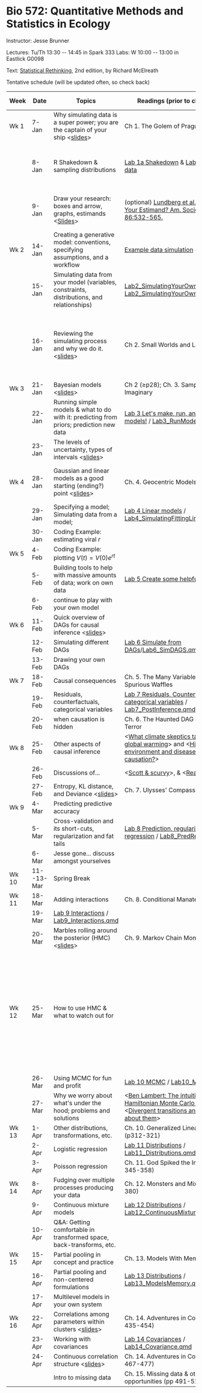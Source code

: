 Bio 572: Quantitative Methods and Statistics in Ecology
===============

Instructor: Jesse Brunner

Lectures: Tu/Th 13:30 -- 14:45 in Spark 333
Labs: W 10:00 -- 13:00 in Eastlick G0098

Text: [Statistical Rethinking](https://xcelab.net/rm/statistical-rethinking/), 2nd edition, by Richard McElreath

Tentative schedule (will be updated often, so check back)

| Week  | Date   | Topics                                                                                                                                                        | Readings (prior to class) &   labs                                                           | Videos ([Playlist](https://www.youtube.com/playlist?list=PLDcUM9US4XdPz-KxHM4XHt7uUVGWWVSus))                                                                                                                                                         |
|-------|--------|---------------------------------------------------------------------------------------------------------------------------------------------------------------|----------------------------------------------------------------------------------------------|----------------------------------------------------------------------------------------------------------------------------------------------------------------------------------------------------------|
| Wk 1  | 7-Jan  | Why simulating data is a super power; you are the captain of your ship <[slides](https://github.com/JesseBrunner/Detecting/raw/main/Slides/Ch1_Golem.html)> | Ch 1. The Golem of Prague   |
|       | 8-Jan  | R Shakedown & sampling distributions   | [Lab 1a Shakedown](https://htmlpreview.github.io/?https://github.com/JesseBrunner/Detecting/blob/main/Labs/Lab1a_Shakedown.html) & [Lab 1b Simulating data](https://htmlpreview.github.io/?https://github.com/JesseBrunner/Detecting/blob/main/Labs/Lab1b_SimulatingData.html)       | [3B1B: Binomial distributions, Probabilities of probabilities](https://www.youtube.com/watch?v=8idr1WZ1A7Q)    |
|       | 9-Jan  | Draw your research: boxes and arrow, graphs, estimands  <[Slides](https://github.com/JesseBrunner/Detecting/blob/main/Slides/Estimands.html)>                                                                                 | (optional) [Lundberg et al. 2021. What Is Your Estimand? Am. Sociological Rev. 86:532-565.](https://journals.sagepub.com/doi/full/10.1177/00031224211004187?casa_token=ejsUrjky4xYAAAAA%3AdW2f4I1GUMEgPS5oO9JsiU57wVrOiPrJS48VcFy5nmvQeOLdd--gTg_X2eCHZrITnG4CfCUDxvMEZg) | [3B1B Why “probability of 0” does not mean "impossible"](https://www.youtube.com/watch?v=ZA4JkHKZM50)      |
| Wk 2  | 14-Jan | Creating a generative model: conventions, specifying assumptions, and a workflow                                                                            | [Example data simulation](https://htmlpreview.github.io/?https://github.com/JesseBrunner/Detecting/blob/main/Labs/Example_SimulatingData.html) (work along)                                                     | [Lecture 1](https://www.youtube.com/watch?v=FdnMWdICdRs)  |
|       | 15-Jan | Simulating data from your model (variables, constraints, distributions,   and relationships)   | [Lab2_SimulatingYourOwnSystem.html](https://htmlpreview.github.io/?https://github.com/JesseBrunner/Detecting/blob/main/Labs/Lab2_SimulatingYourOwnSystem.html) / [Lab2_SimulatingYourOwnSystem.qmd](https://github.com/JesseBrunner/Detecting/blob/main/Labs/Lab2_SimulatingYourOwnSystem.qmd) |  |
|       | 16-Jan | Reviewing the simulating process and why we do it. <[slides](https://github.com/JesseBrunner/Detecting/blob/main/Slides/Ch2_Smallwords.html)>       | Ch 2. Small Worlds and Large Worlds     |  [3B1B Bayes theorem, the geometry   of changing beliefs](https://www.youtube.com/watch?v=HZGCoVF3YvM) & [The medical test paradox and Redesigning Bayes' rule](https://www.youtube.com/watch?v=lG4VkPoG3ko)   |
| Wk 3  | 21-Jan | Bayesian models <[slides](https://github.com/JesseBrunner/Detecting/raw/main/Slides/Ch3_SamplingImaginary.html)>  | Ch 2 (≥p28); Ch. 3. Sampling the Imaginary | [Lecture   2](https://www.youtube.com/watch?v=tNOu-SEacNU&list=PLDcUM9US4XdPz-KxHM4XHt7uUVGWWVSus&index=2)   |
|       | 22-Jan | Running simple models & what to do with it: predicting from priors;   prediction new data                                                                     | [Lab 3 Let's make, run, and check models!](https://htmlpreview.github.io/?https://github.com/JesseBrunner/Detecting/blob/main/Labs/Lab3_RunModels.html) / [Lab3_RunModels.qmd](https://github.com/JesseBrunner/Detecting/blob/main/Labs/Lab3_RunModels.qmd) |   |
|       | 23-Jan | The levels of uncertainty, types of intervals  <[slides](https://github.com/JesseBrunner/Detecting/raw/main/Slides/Uncertainty_Intervals.html)>     |  | |
| Wk 4  | 28-Jan | Gaussian and linear models as a good starting (ending?) point <[slides](https://github.com/JesseBrunner/Detecting/raw/main/Slides/Ch4_Geocentric.html)>    | Ch. 4. Geocentric Models (pp 71-110)                                                         | [Lecture   3](https://www.youtube.com/watch?v=tNOu-SEacNU&list=PLDcUM9US4XdPz-KxHM4XHt7uUVGWWVSus&index=3); [3B1B: But what is the Central Limit Theorem?](https://www.youtube.com/watch?v=zeJD6dqJ5lo) |
|       | 29-Jan | Specifying a model; Simulating data from a model;   | [Lab 4 Linear models](https://htmlpreview.github.io/?https://github.com/JesseBrunner/Detecting/blob/main/Labs/Lab4_SimulatingFittingLinearModels.html) / [Lab4_SimulatingFittingLinearModels.qmd](https://github.com/JesseBrunner/Detecting/blob/main/Labs/Lab4_SimulatingFittingLinearModels.qmd)|      |
|       | 30-Jan | Coding Example: estimating viral _r_ |   |   |
| Wk 5  | 4-Feb  | Coding Example: plotting $V(t) = V(0)e^{rt}$  |  | [Lecture   4](https://www.youtube.com/watch?v=tNOu-SEacNU&list=PLDcUM9US4XdPz-KxHM4XHt7uUVGWWVSus&index=4)  |
|       | 5-Feb  | Building tools to help with massive amounts of data; work on own data | [Lab 5 Create some helpful functions](https://htmlpreview.github.io/?https://github.com/JesseBrunner/Detecting/blob/main/Labs/Lab5_ToolMaking.html)    |
|       | 6-Feb  | continue to play with your own model    |   |     |
| Wk 6  | 11-Feb | Quick overview of DAGs for causal inference <[slides](https://github.com/JesseBrunner/Detecting/raw/main/Slides/DAG_presentation.pdf)>|    |  |
|       | 12-Feb | Simulating different DAGs  | [Lab 6 Simulate from DAGs](https://htmlpreview.github.io/?https://github.com/JesseBrunner/Detecting/blob/main/Labs/Lab7_SimDAGS.html)/[Lab6_SimDAGS.qmd](https://github.com/JesseBrunner/Detecting/blob/main/Labs/Lab6_SimDAGS.qmd)  |   |
|       | 13-Feb | Drawing your own DAGs |   |  |
| Wk 7  | 18-Feb | Causal consequences   | Ch. 5. The Many Variables & The Spurious Waffles   | [Lecture   5](https://www.youtube.com/watch?v=tNOu-SEacNU&list=PLDcUM9US4XdPz-KxHM4XHt7uUVGWWVSus&index=5)   |
|       | 19-Feb | Residuals, counterfactuals, categorical variables  | [Lab 7 Residuals, Counterfactuals, & categorical variables](https://htmlpreview.github.io/?https://github.com/JesseBrunner/Detecting/blob/main/Labs/Lab7_PostInference.html) / [Lab7_PostInference.qmd](https://htmlpreview.github.io/?https://github.com/JesseBrunner/Detecting/blob/main/Labs/Lab7_PostInference.qmd)  | |
|       | 20-Feb | when causation is hidden  | Ch. 6. The Haunted DAG & The Causal Terror | [Lecture   6](https://www.youtube.com/watch?v=tNOu-SEacNU&list=PLDcUM9US4XdPz-KxHM4XHt7uUVGWWVSus&index=6) |
| Wk 8  | 25-Feb | Other aspects of causal inference  | <[What climate skeptics taught me about global warming](https://perspicacity.xyz/2016/12/10/what-climate-skeptics-taught-me-about-global-warming/)> and <[Hill 1965, The environment and disease: association or causation?](https://pmc.ncbi.nlm.nih.gov/articles/PMC4291332/)> |  |
|       | 26-Feb | Discussions of... | <[Scott & scurvy](https://idlewords.com/2010/03/scott_and_scurvy.htm)>, & <[Reality is weird](https://slimemoldtimemold.com/2022/01/11/reality-is-very-weird-and-you-need-to-be-prepared-for-that/)>  | |
|       | 27-Feb | Entropy, KL distance, and Deviance <[slides](https://github.com/JesseBrunner/Detecting/raw/main/Slides/Entropy_KL_Dev.html)>  | Ch. 7. Ulysses' Compass | [Lecture   7](https://www.youtube.com/watch?v=tNOu-SEacNU&list=PLDcUM9US4XdPz-KxHM4XHt7uUVGWWVSus&index=7)  |
| Wk 9  | 4-Mar  | Predicting predictive accuracy   |   |  |
|       | 5-Mar  | Cross-validation and its short-cuts, regularization and fat tails  | [Lab 8 Prediction, regularization, & robust regression](https://htmlpreview.github.io/?https://github.com/JesseBrunner/Detecting/blob/main/Labs/Lab8_PredRegRobust.html)  / [Lab8_PredRegRobust.qmd](https://htmlpreview.github.io/?https://github.com/JesseBrunner/Detecting/blob/main/Labs/Lab8_PredRegRobust.qmd)  | |
|       | 6-Mar  | Jesse gone... discuss amongst yourselves  | | |
| Wk 10 | 11--13-Mar | Spring Break | | |
| Wk 11 | 18-Mar | Adding interactions  | Ch. 8. Conditional Manatees  |    |
|       | 19-Mar | [Lab 9 Interactions](https://htmlpreview.github.io/?https://github.com/JesseBrunner/Detecting/blob/main/Labs/Lab9_Interactions.html)  / [Lab9_Interactions.qmd](https://htmlpreview.github.io/?https://github.com/JesseBrunner/Detecting/blob/main/Labs/Lab9_Interactions.qmd) | | |
|       | 20-Mar |Marbles rolling around the posterior (HMC) <[slides](https://github.com/JesseBrunner/Detecting/blob/main/Slides/MCMC.html)>   |   Ch. 9. Markov Chain Monte Carlo  | |
| Wk 12 | 25-Mar | How to use HMC & what to watch out for |   | [Lecture   8](https://www.youtube.com/watch?v=tNOu-SEacNU&list=PLDcUM9US4XdPz-KxHM4XHt7uUVGWWVSus&index=8);  Optional:  <[Intro to Random Walk Metropolis algorithm](https://www.youtube.com/watch?v=U561HGMWjcw&list=PLwJRxp3blEvZ8AKMXOy0fc0cqT61GsKCG&index=62)>, <[Metropolis-Hastings for constrained parameter](https://www.youtube.com/watch?v=rxImfvwpWLA&list=PLwJRxp3blEvZ8AKMXOy0fc0cqT61GsKCG&index=64)>, <[Intuition behind the Hamiltonian Monte Carlo](https://www.youtube.com/watch?v=a-wydhEuAm0&list=PLwJRxp3blEvZ8AKMXOy0fc0cqT61GsKCG&index=70)> | 
|       | 26-Mar | Using MCMC for fun and profit | [Lab 10 MCMC](https://htmlpreview.github.io/?https://github.com/JesseBrunner/Detecting/blob/main/Labs/Lab10_MCMC.html) / [Lab10_MCMC.qmd](https://github.com/JesseBrunner/Detecting/blob/main/Labs/Lab10_MCMC.qmd) |   |
|       | 27-Mar | Why we worry about what's under the hood; problems and solutions | <[Ben Lambert: The intuition behind the Hamiltonian Monte Carlo algorithm](https://www.youtube.com/watch?v=a-wydhEuAm0&list=PLwJRxp3blEvZ8AKMXOy0fc0cqT61GsKCG&index=71)>,  <[Divergent transitions and what to do about them](https://www.youtube.com/watch?v=a-wydhEuAm0&list=PLwJRxp3blEvZ8AKMXOy0fc0cqT61GsKCG&index=70)>  |
| Wk 13 | 1-Apr | Other distributions, transformations, etc.  | Ch. 10. Generalized Linear Model (p312-321)   | |
|       | 2-Apr | Logistic regression  | [Lab 11 Distributions](https://htmlpreview.github.io/?https://github.com/JesseBrunner/Detecting/blob/main/Labs/Lab11_Distributions.html) / [Lab11_Distributions.qmd](https://github.com/JesseBrunner/Detecting/blob/main/Labs/Lab11_Distributions.qmd)| |
|       | 3-Apr | Poisson regression | Ch. 11. God Spiked the Integers (pp 345-358) | |
| Wk 14 | 8-Apr  | Fudging over multiple processes producing your data | Ch. 12. Monsters and Mixtures (pp 369-380)   | |
|       | 9-Apr  | Continuous mixture models | [Lab 12 Distributions](https://htmlpreview.github.io/?https://github.com/JesseBrunner/Detecting/blob/main/Labs/Lab12_ContinuousMixtures.html) / [Lab12_ContinuousMixtures.qmd](https://github.com/JesseBrunner/Detecting/blob/main/Labs/Lab12_ContinuousMixtures.qmd)  | |
|       | 10-Apr | Q&A: Getting comfortable in transformed space, back-transforms, etc. | | |
| Wk 15 | 15-Apr | Partial pooling in concept and practice | Ch. 13. Models With Memory | [Lecture   12](https://www.youtube.com/watch?v=tNOu-SEacNU&list=PLDcUM9US4XdPz-KxHM4XHt7uUVGWWVSus&index=12)  |
|       | 16-Apr | Partial pooling and non-centered formulations | [Lab 13 Distributions](https://htmlpreview.github.io/?https://github.com/JesseBrunner/Detecting/blob/main/Labs/Lab13_ModelsMemory.html) / [Lab13_ModelsMemory.qmd](https://github.com/JesseBrunner/Detecting/blob/main/Labs/Lab13_ModelsMemory.qmd)  |  |
|       | 17-Apr | Multilevel models in your own system  | | [Lecture   13](https://www.youtube.com/watch?v=tNOu-SEacNU&list=PLDcUM9US4XdPz-KxHM4XHt7uUVGWWVSus&index=13)|
| Wk 16 | 22-Apr | Correlations among parameters within clusters <[slides](https://github.com/JesseBrunner/Detecting/raw/main/Slides/Ch14_Covariance.html)> | Ch. 14. Adventures in Covariance (pp 435-454) |[Lecture 14](https://www.youtube.com/watch?v=tNOu-SEacNU&list=PLDcUM9US4XdPz-KxHM4XHt7uUVGWWVSus&index=14)|
|       | 23-Apr | Working with covariances  |  [Lab 14 Covariances](https://htmlpreview.github.io/?https://github.com/JesseBrunner/Detecting/blob/main/Labs/Lab14_Covariance.html) / [Lab14_Covariance.qmd](https://github.com/JesseBrunner/Detecting/blob/main/Labs/Lab14_Covariance.qmd)  |  |
|       | 24-Apr | Continuous correlation structure  <[slides](https://github.com/JesseBrunner/Detecting/raw/main/Slides/Ch14_2_ContinuousCovariance.html)>  | Ch. 14. Adventures in Covariance (pp 467-477)  | [Lecture 16](https://www.youtube.com/watch?v=tNOu-SEacNU&list=PLDcUM9US4XdPz-KxHM4XHt7uUVGWWVSus&index=16)  |
|       |        | Intro to missing data   | Ch. 15. Missing data & other opportunities (pp 491-512, 516-512  | [Lecture 17](https://www.youtube.com/watch?v=tNOu-SEacNU&list=PLDcUM9US4XdPz-KxHM4XHt7uUVGWWVSus&index=17) & [Lecture 19](https://www.youtube.com/watch?v=tNOu-SEacNU&list=PLDcUM9US4XdPz-KxHM4XHt7uUVGWWVSus&index=19)   |
